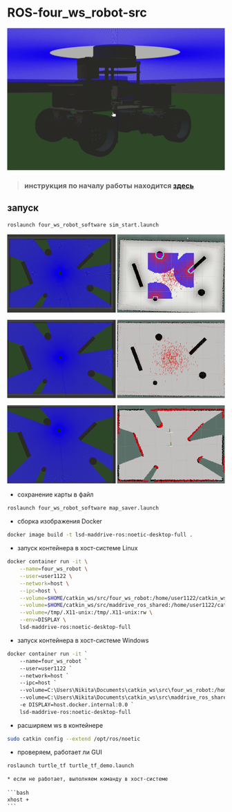 # ROS-four_ws_robot-src

<p align="center">
<img src="docs/model.gif">
</p>

> ### инструкция по началу работы находится [здесь](docs/DEVELOPMENT.md)

## запуск

```bash
roslaunch four_ws_robot_software sim_start.launch
```

<p align="center">
<img src="docs/navigation.gif">
</p>

<p align="center">
<img src="docs/localization.gif">
</p>

<p align="center">
<img src="docs/slam_gmapping.gif">
</p>

* сохранение карты в файл

```bash
roslaunch four_ws_robot_software map_saver.launch
```

* сборка изображения Docker

```bash
docker image build -t lsd-maddrive-ros:noetic-desktop-full .
```

* запуск контейнера в хост-системе Linux

```bash
docker container run -it \
    --name=four_ws_robot \
    --user=user1122 \
    --network=host \
    --ipc=host \
    --volume=$HOME/catkin_ws/src/four_ws_robot:/home/user1122/catkin_ws/src/four_ws_robot \
    --volume=$HOME/catkin_ws/src/maddrive_ros_shared:/home/user1122/catkin_ws/src/maddrive_ros_shared \
    --volume=/tmp/.X11-unix:/tmp/.X11-unix:rw \
    --env=DISPLAY \
    lsd-maddrive-ros:noetic-desktop-full
```

* запуск контейнера в хост-системе Windows

```bash
docker container run -it `
    --name=four_ws_robot `
    --user=user1122 `
    --network=host `
    --ipc=host `
    --volume=C:\Users\Nikita\Documents\catkin_ws\src\four_ws_robot:/home/user1122/catkin_ws/src/four_ws_robot `
    --volume=C:\Users\Nikita\Documents\catkin_ws\src\maddrive_ros_shared:/home/user1122/catkin_ws/src/maddrive_ros_shared `
    -e DISPLAY=host.docker.internal:0.0 `
    lsd-maddrive-ros:noetic-desktop-full
```

* расширяем ws в контейнере

```bash
sudo catkin config --extend /opt/ros/noetic
```

* проверяем, работает ли GUI

```bash
roslaunch turtle_tf turtle_tf_demo.launch
```

    * если не работает, выполняем команду в хост-системе

    ```bash
    xhost +
    ```
